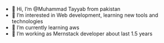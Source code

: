 - 👋 Hi, I’m @Muhammad Tayyab from pakistan
- 👀 I’m interested in Web development, learning new tools and technologies 
- 🌱 I’m currently learning aws
- 💞️ I’m working as Mernstack developer about last 1.5 years

<!---
Muhammad-Tayyab2/Muhammad-Tayyab2 is a ✨ special ✨ repository because its `README.md` (this file) appears on your GitHub profile.
You can click the Preview link to take a look at your changes.
--->
